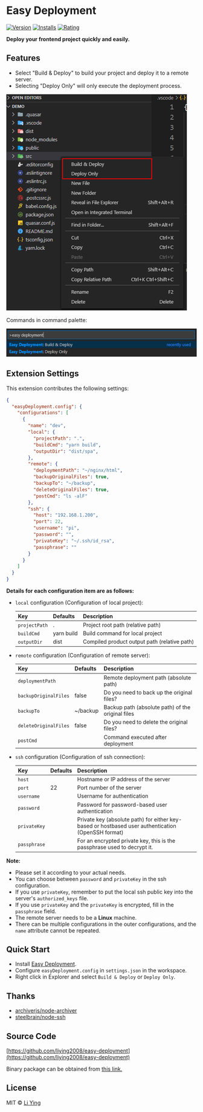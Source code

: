 # Easy Deployment 

[![Version](https://vsmarketplacebadge.apphb.com/version-short/liying.easy-deployment.svg)](https://marketplace.visualstudio.com/items?itemName=liying.easy-deployment)
[![Installs](https://vsmarketplacebadge.apphb.com/installs-short/liying.easy-deployment.svg)](https://marketplace.visualstudio.com/items?itemName=liying.easy-deployment)
[![Rating](https://vsmarketplacebadge.apphb.com/rating-short/liying.easy-deployment.svg)](https://marketplace.visualstudio.com/items?itemName=liying.easy-deployment)

**Deploy your frontend project quickly and easily.**


## Features

- Select "Build & Deploy" to build your project and deploy it to a remote server. 
- Selecting "Deploy Only" will only execute the deployment process.

![Extension menus](https://raw.githubusercontent.com/liying2008/easy-deployment/master/pics/extension_commands.png)

Commands in command palette:

![Command palette](https://raw.githubusercontent.com/liying2008/easy-deployment/master/pics/command_palette.png)

## Extension Settings

This extension contributes the following settings:

```json
{
  "easyDeployment.config": {
    "configurations": [
      {
        "name": "dev",
        "local": {
          "projectPath": ".",
          "buildCmd": "yarn build",
          "outputDir": "dist/spa",
        },
        "remote": {
          "deploymentPath": "~/nginx/html",
          "backupOriginalFiles": true,
          "backupTo": "~/backup",
          "deleteOriginalFiles": true,
          "postCmd": "ls -alF"
        },
        "ssh": {
          "host": "192.168.1.200",
          "port": 22,
          "username": "pi",
          "password": "",
          "privateKey": "~/.ssh/id_rsa",
          "passphrase": ""
        }
      }
    ]
  }
}
```

**Details for each configuration item are as follows:**

* `local` configuration (Configuration of local project):

  |  Key   | Defaults | Description |
  |  ----  | ----  | ----  |
  | `projectPath`  | . | Project root path (relative path) |
  | `buildCmd`  | yarn build | Build command for local project |
  | `outputDir`  | dist | Compiled product output path (relative path) |

* `remote` configuration (Configuration of remote server):

  |  Key   | Defaults | Description |
  |  ----  | ----  | ----  |
  | `deploymentPath`  |  | Remote deployment path (absolute path) |
  | `backupOriginalFiles`  | false | Do you need to back up the original files? |
  | `backupTo`  | ~/backup | Backup path (absolute path) of the original files |
  | `deleteOriginalFiles`  | false | Do you need to delete the original files? |
  | `postCmd`  |  | Command executed after deployment |

* `ssh` configuration (Configuration of ssh connection):

  |  Key   | Defaults | Description |
  |  ----  | ----  | ----  |
  | `host`  |  | Hostname or IP address of the server |
  | `port`  | 22 | Port number of the server |
  | `username`  |  | Username for authentication |
  | `password`  |  | Password for password-based user authentication |
  | `privateKey`  |  | Private key (absolute path) for either key-based or hostbased user authentication (OpenSSH format) |
  | `passphrase`  |  | For an encrypted private key, this is the passphrase used to decrypt it. |

**Note:**

* Please set it according to your actual needs.
* You can choose between `password` and `privateKey` in the ssh configuration.
* If you use `privateKey`, remember to put the local ssh public key into the server's `authorized_keys` file.
* If you use `privateKey` and the `privateKey` is encrypted, fill in the `passphrase` field.
* The remote server needs to be a **Linux** machine.
* There can be multiple configurations in the outer configurations, and the `name` attribute cannot be repeated.


## Quick Start

- Install [Easy Deployment](https://marketplace.visualstudio.com/items?itemName=liying.easy-deployment).
- Configure `easyDeployment.config` in `settings.json` in the workspace.
- Right click in Explorer and select `Build & Deploy` or `Deploy Only`.


## Thanks

- [archiverjs/node-archiver](https://github.com/archiverjs/node-archiver)
- [steelbrain/node-ssh](https://github.com/steelbrain/node-ssh)


## Source Code

[https://github.com/liying2008/easy-deployment](https://github.com/liying2008/easy-deployment)

Binary package can be obtained from [this link.](https://marketplace.visualstudio.com/items?itemName=liying.easy-deployment)


## License

MIT © [Li Ying](https://github.com/liying2008) 
